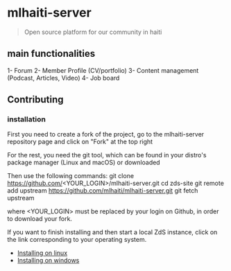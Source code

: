 # mlhaiti-server

> Open source platform for our community in haiti

## main functionalities 
  1- Forum 
  2- Member Profile (CV/portfolio)
  3- Content management (Podcast, Articles, Video)
  4- Job board

## Contributing 

### installation
  First you need to create a fork of the project, go
  to the mlhaiti-server repository page and click on "Fork" at the top right
  
  For the rest, you need the git tool, which can be found in your distro's package 
  manager (Linux and macOS) or downloaded
  
  Then use the following commands:
      git clone https://github.com/<YOUR_LOGIN>/mlhaiti-server.git
      cd zds-site
      git remote add upstream https://github.com/mlhaiti/mlhaiti-server.git
      git fetch upstream
  
  where <YOUR_LOGIN> must be replaced by your login on Github, in order to download your fork.
  
  If you want to finish installing and then start a local ZdS instance, click on the link corresponding to your operating system.
  
  * [Installing on linux](installing_linux.md)
  * [Installing on windows](installing_windows.md)
  
  
